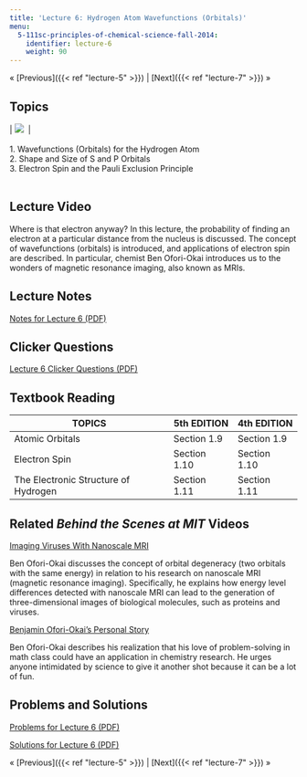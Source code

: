 ```yaml
---
title: 'Lecture 6: Hydrogen Atom Wavefunctions (Orbitals)'
menu:
  5-111sc-principles-of-chemical-science-fall-2014:
    identifier: lecture-6
    weight: 90
---
```

« [Previous]({{< ref "lecture-5" >}}) | [Next]({{< ref "lecture-7" >}}) »

Topics
------

| ![](https://open-learning-course-data.s3.amazonaws.com/5-111sc-principles-of-chemical-science-fall-2014/c34c8fe74e0fb8e9ce9f3776157b8c52_Lecture_6.jpg)  | <br><br>1.  Wavefunctions (Orbitals) for the Hydrogen Atom<br>2.  Shape and Size of S and P Orbitals<br>3.  Electron Spin and the Pauli Exclusion Principle<br><br> 

Lecture Video
-------------

Where is that electron anyway? In this lecture, the probability of finding an electron at a particular distance from the nucleus is discussed. The concept of wavefunctions (orbitals) is introduced, and applications of electron spin are described. In particular, chemist Ben Ofori-Okai introduces us to the wonders of magnetic resonance imaging, also known as MRIs.

Lecture Notes
-------------

[Notes for Lecture 6 (PDF)](https://open-learning-course-data.s3.amazonaws.com/5-111sc-principles-of-chemical-science-fall-2014/5c828fce769b146e5820a7d6ed0abfc2_MIT5_111F14_Lec6.pdf)

Clicker Questions
-----------------

[Lecture 6 Clicker Questions (PDF)](https://open-learning-course-data.s3.amazonaws.com/5-111sc-principles-of-chemical-science-fall-2014/367a405162c519738381542066827391_MIT5_111F14_Lec6Clkr.pdf)

Textbook Reading
----------------

| TOPICS | 5th EDITION | 4th EDITION |
| --- | --- | --- |
| Atomic Orbitals | Section 1.9 | Section 1.9 |
| Electron Spin | Section 1.10 | Section 1.10 |
| The Electronic Structure of Hydrogen | Section 1.11 | Section 1.11 

Related _Behind the Scenes at MIT_ Videos
-----------------------------------------

[Imaging Viruses With Nanoscale MRI](http://techtv.mit.edu/videos/24164-imaging-viruses-with-nanoscale-mri)

Ben Ofori-Okai discusses the concept of orbital degeneracy (two orbitals with the same energy) in relation to his research on nanoscale MRI (magnetic resonance imaging). Specifically, he explains how energy level differences detected with nanoscale MRI can lead to the generation of three-dimensional images of biological molecules, such as proteins and viruses.

[Benjamin Ofori-Okai’s Personal Story](http://techtv.mit.edu/videos/24163-benjamin-ofori-okai-s-personal-story)

Ben Ofori-Okai describes his realization that his love of problem-solving in math class could have an application in chemistry research. He urges anyone intimidated by science to give it another shot because it can be a lot of fun.

Problems and Solutions
----------------------

[Problems for Lecture 6 (PDF)](https://open-learning-course-data.s3.amazonaws.com/5-111sc-principles-of-chemical-science-fall-2014/402e94d67af8ba17acf34ff51bae89bc_MIT5_111F14_Lec06Prob.pdf)

[Solutions for Lecture 6 (PDF)](https://open-learning-course-data.s3.amazonaws.com/5-111sc-principles-of-chemical-science-fall-2014/a22b771edebebdfc73f34b633453b1b5_MIT5_111F14_Lec06Soln.pdf)

« [Previous]({{< ref "lecture-5" >}}) | [Next]({{< ref "lecture-7" >}}) »